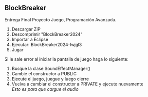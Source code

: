 ## BlockBreaker
Entrega Final Proyecto Juego, Programación Avanzada.  
1. Descargar ZIP  
2. Descomprimir "BlockBreaker2024"  
3. Importar a Eclipse  
4. Ejecutar: BlockBreaker2024-lwjgl3  
5. Jugar  
  
Si le sale error al iniciar la pantalla de juego haga lo siguiente:  
1. Busque la clase SoundEffectManager()  
2. Cambie el constructor a PUBLIC  
3. Ejecute el juego, juegue y luego cierre  
4. Vuelva a cambiar el constructor a PRIVATE y ejecute nuevamente  
*Esto es para que cargue el audio*
